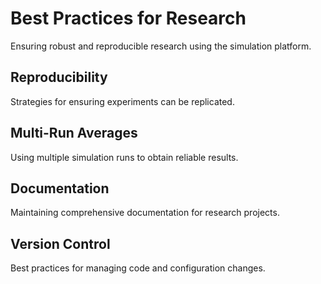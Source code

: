 # Best Practices for Research

Ensuring robust and reproducible research using the simulation platform.

## Reproducibility

Strategies for ensuring experiments can be replicated.

## Multi-Run Averages

Using multiple simulation runs to obtain reliable results.

## Documentation

Maintaining comprehensive documentation for research projects.

## Version Control

Best practices for managing code and configuration changes.
